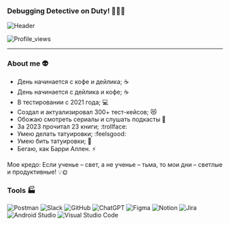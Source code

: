 ### Debugging Detective on Duty! 🕵️‍♂️🚨

![Header](https://github.com/vnasyrov/vnasyrov/blob/main/assets/giphy.gif)

![Profile_views](https://komarev.com/ghpvc/?username=vnasyrov&color=orange&style=for-the-badge)

---

### About me 👽
- День начинается с кофе и дейлика; ☕  
- День начинается с дейлика и кофе; ☕  
- В тестировании с 2021 года; 💻  
- Создал и актуализировал 300+ тест-кейсов; 😻  
- Обожаю смотреть сериалы и слушать подкасты 🎥  
- За 2023 прочитал 23 книги; :trollface:  
- Умею делать татуировки; :feelsgood:  
- Умею бить татуировки; 🔨  
- Бегаю, как Барри Аллен. :zap:

Мое кредо: Если ученье – свет, а не ученье – тьма, то мои дни – светлые и продуктивные! 💡🌞



### Tools 🏭

![Postman](https://img.shields.io/badge/Postman-FF6C37?style=for-the-badge&logo=postman&logoColor=white)
![Slack](https://img.shields.io/badge/Slack-4A154B?style=for-the-badge&logo=slack&logoColor=white)
![GitHub](https://img.shields.io/badge/github-%23121011.svg?style=for-the-badge&logo=github&logoColor=white)
![ChatGPT](https://img.shields.io/badge/chatGPT-74aa9c?style=for-the-badge&logo=openai&logoColor=white)
![Figma](https://img.shields.io/badge/figma-%23F24E1E.svg?style=for-the-badge&logo=figma&logoColor=white)
![Notion](https://img.shields.io/badge/Notion-%23000000.svg?style=for-the-badge&logo=notion&logoColor=white)
![Jira](https://img.shields.io/badge/jira-%230A0FFF.svg?style=for-the-badge&logo=jira&logoColor=white)
![Android Studio](https://img.shields.io/badge/Android%20Studio-3DDC84.svg?style=for-the-badge&logo=android-studio&logoColor=white)
![Visual Studio Code](https://img.shields.io/badge/Visual%20Studio%20Code-0078d7.svg?style=for-the-badge&logo=visual-studio-code&logoColor=white)

